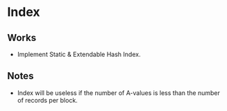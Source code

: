 # Index

## Works

- Implement Static & Extendable Hash Index.


## Notes

- Index will be useless if the number of A-values is less than the number of records per block.